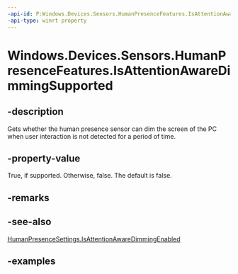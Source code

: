 ```yaml
---
-api-id: P:Windows.Devices.Sensors.HumanPresenceFeatures.IsAttentionAwareDimmingSupported
-api-type: winrt property
---
```


# Windows.Devices.Sensors.HumanPresenceFeatures.IsAttentionAwareDimmingSupported

<!--
public bool IsAttentionAwareDimmingSupported { get; }
-->

## -description

Gets whether the human presence sensor can dim the screen of the PC when user interaction is not detected for a period of time.

## -property-value

True, if supported. Otherwise, false. The default is false.

## -remarks

## -see-also

[HumanPresenceSettings.IsAttentionAwareDimmingEnabled](humanpresencesettings_isattentionawaredimmingenabled.md)

## -examples
